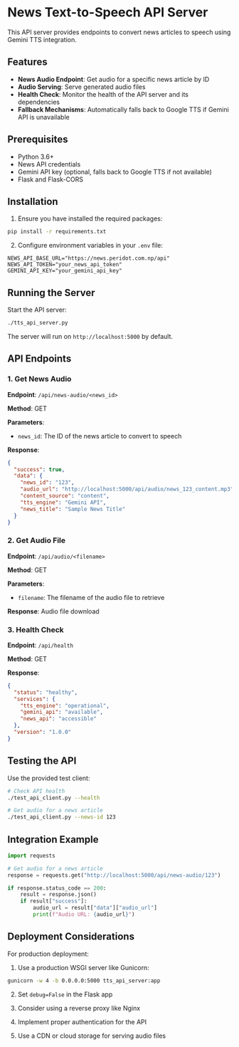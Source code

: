 # News Text-to-Speech API Server

This API server provides endpoints to convert news articles to speech using Gemini TTS integration.

## Features

- **News Audio Endpoint**: Get audio for a specific news article by ID
- **Audio Serving**: Serve generated audio files
- **Health Check**: Monitor the health of the API server and its dependencies
- **Fallback Mechanisms**: Automatically falls back to Google TTS if Gemini API is unavailable

## Prerequisites

- Python 3.6+
- News API credentials
- Gemini API key (optional, falls back to Google TTS if not available)
- Flask and Flask-CORS

## Installation

1. Ensure you have installed the required packages:
```bash
pip install -r requirements.txt
```

2. Configure environment variables in your `.env` file:
```
NEWS_API_BASE_URL="https://news.peridot.com.np/api"
NEWS_API_TOKEN="your_news_api_token"
GEMINI_API_KEY="your_gemini_api_key"
```

## Running the Server

Start the API server:

```bash
./tts_api_server.py
```

The server will run on `http://localhost:5000` by default.

## API Endpoints

### 1. Get News Audio

**Endpoint**: `/api/news-audio/<news_id>`

**Method**: GET

**Parameters**:
- `news_id`: The ID of the news article to convert to speech

**Response**:
```json
{
  "success": true,
  "data": {
    "news_id": "123",
    "audio_url": "http://localhost:5000/api/audio/news_123_content.mp3",
    "content_source": "content",
    "tts_engine": "Gemini API",
    "news_title": "Sample News Title"
  }
}
```

### 2. Get Audio File

**Endpoint**: `/api/audio/<filename>`

**Method**: GET

**Parameters**:
- `filename`: The filename of the audio file to retrieve

**Response**: Audio file download

### 3. Health Check

**Endpoint**: `/api/health`

**Method**: GET

**Response**:
```json
{
  "status": "healthy",
  "services": {
    "tts_engine": "operational",
    "gemini_api": "available",
    "news_api": "accessible"
  },
  "version": "1.0.0"
}
```

## Testing the API

Use the provided test client:

```bash
# Check API health
./test_api_client.py --health

# Get audio for a news article
./test_api_client.py --news-id 123
```

## Integration Example

```python
import requests

# Get audio for a news article
response = requests.get("http://localhost:5000/api/news-audio/123")

if response.status_code == 200:
    result = response.json()
    if result["success"]:
        audio_url = result["data"]["audio_url"]
        print(f"Audio URL: {audio_url}")
```

## Deployment Considerations

For production deployment:

1. Use a production WSGI server like Gunicorn:
```bash
gunicorn -w 4 -b 0.0.0.0:5000 tts_api_server:app
```

2. Set `debug=False` in the Flask app

3. Consider using a reverse proxy like Nginx

4. Implement proper authentication for the API

5. Use a CDN or cloud storage for serving audio files
